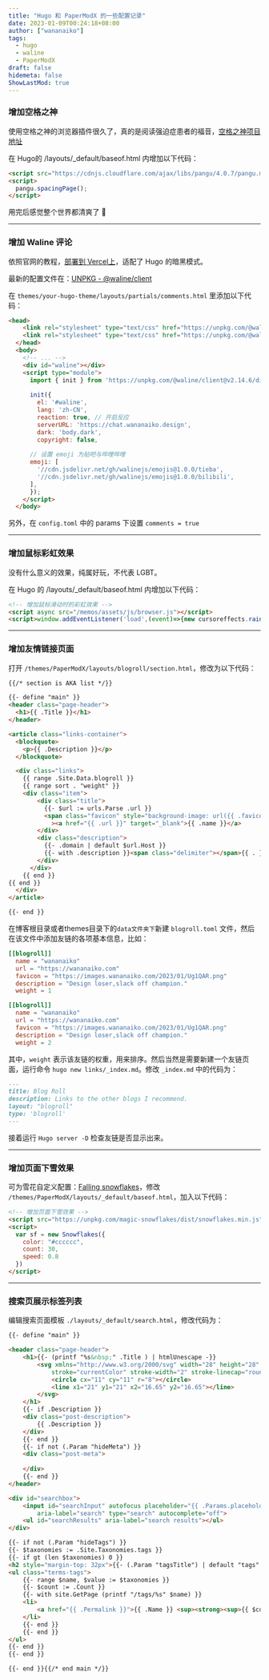 ```yaml
---
title: "Hugo 和 PaperModX 的一些配置记录"
date: 2023-01-09T00:24:18+08:00
author: ["wananaiko"]
tags:
  - hugo
  - waline
  - PaperModX
draft: false
hidemeta: false
ShowLastMod: true
---
```


### 增加空格之神

使用空格之神的浏览器插件很久了，真的是阅读强迫症患者的福音，[空格之神项目地址](https://github.com/vinta/pangu.js)

在 Hugo的 /layouts/_default/baseof.html 内增加以下代码：

```html
<script src="https://cdnjs.cloudflare.com/ajax/libs/pangu/4.0.7/pangu.min.js"></script>
<script>
  pangu.spacingPage();
</script>
```

用完后感觉整个世界都清爽了 🤣

---

### 增加 Waline 评论

依照官网的教程，[部署到 Vercel上](https://waline.js.org/guide/deploy/vercel.html)，适配了 Hugo 的暗黑模式。

最新的配置文件在：[UNPKG - @waline/client](https://unpkg.com/browse/@waline/client@2.14.6/dist/)

在 `themes/your-hugo-theme/layouts/partials/comments.html` 里添加以下代码：

```html
<head>
    <link rel="stylesheet" type="text/css" href="https://unpkg.com/@waline/client@2.14.6/dist/waline.css">
    <link rel="stylesheet" type="text/css" href="https://unpkg.com/@waline/client@2.14.6/dist/waline-meta.css">
  </head>
  <body>
    <!-- ... -->
    <div id="waline"></div>
    <script type="module">
      import { init } from 'https://unpkg.com/@waline/client@v2.14.6/dist/waline.mjs';
  
      init({
        el: '#waline',
        lang: 'zh-CN',
        reaction: true, // 开启反应
        serverURL: 'https://chat.wananaiko.design',
        dark: 'body.dark',
        copyright: false,
        
      // 设置 emoji 为贴吧与哔哩哔哩
      emoji: [
        '//cdn.jsdelivr.net/gh/walinejs/emojis@1.0.0/tieba',
        '//cdn.jsdelivr.net/gh/walinejs/emojis@1.0.0/bilibili',
      ],
      });
    </script>
  </body>
```

另外，在 `config.toml` 中的 params 下设置 `comments = true`

---

### 增加鼠标彩虹效果

没有什么意义的效果，纯属好玩，不代表 LGBT。

在 Hugo 的 /layouts/_default/baseof.html 内增加以下代码：

```html
<!-- 增加鼠标滑动时的彩虹效果 -->
<script async src="/memos/assets/js/browser.js"></script>
<script>window.addEventListener('load',(event)=>{new cursoreffects.rainbowCursor();});</script>
```

---

### 增加友情链接页面

打开 `/themes/PaperModX/layouts/blogroll/section.html`，修改为以下代码：

```html
{{/* section is AKA list */}}

{{- define "main" }}
<header class="page-header">
  <h1>{{ .Title }}</h1>
</header>

<article class="links-container">
  <blockquote>
    <p>{{ .Description }}</p>
  </blockquote>

  <div class="links">
    {{ range .Site.Data.blogroll }}
    {{ range sort . "weight" }}
    <div class="item">
        <div class="title">
          {{- $url := urls.Parse .url }}
          <span class="favicon" style="background-image: url({{ .favicon | default (printf "%s/favicon.ico" .url ) }});"></span
            ><a href="{{ .url }}" target="_blank">{{ .name }}</a>
        </div>
        <div class="description">
          {{- .domain | default $url.Host }}
          {{- with .description }}<span class="delimiter"></span>{{ . }}{{- end }}
        </div>
      </div>
    {{ end }}
{{ end }}
  </div>
</article>

{{- end }}
```

在博客根目录或者themes目录下的`data文件夹下`新建 `blogroll.toml` 文件，然后在该文件中添加友链的各项基本信息，比如：

```toml
[[blogroll]]
  name = "wananaiko"
  url = "https://wananaiko.com"
  favicon = "https://images.wananaiko.com/2023/01/Ug1QAR.png"
  description = "Design loser,slack off champion."
  weight = 1

[[blogroll]]
  name = "wananaiko"
  url = "https://wananaiko.com"
  favicon = "https://images.wananaiko.com/2023/01/Ug1QAR.png"
  description = "Design loser,slack off champion."
  weight = 2
```

其中，`weight` 表示该友链的权重，用来排序。然后当然是需要新建一个友链页面，运行命令 `hugo new links/_index.md`。修改 `_index.md` 中的代码为：

```markdown
---
title: Blog Roll
description: Links to the other blogs I recommend.
layout: "blogroll"
type: 'blogroll'
---
```

接着运行 `Hugo server -D` 检查友链是否显示出来。

---

### 增加页面下雪效果

可为雪花自定义配置：[Falling snowflakes](https://hcodes.github.io/demo-snowflakes/)，修改 `/themes/PaperModX/layouts/_default/baseof.html`，加入以下代码：

```html
<!-- 增加页面下雪效果 -->
<script src="https://unpkg.com/magic-snowflakes/dist/snowflakes.min.js"></script>
<script>
  var sf = new Snowflakes({
    color: "#cccccc",
    count: 30,
    speed: 0.8
  })
</script>
```

---

### 搜索页展示标签列表

编辑搜索页面模板 `./layouts/_default/search.html`，修改代码为：

```html
{{- define "main" }}

<header class="page-header">
    <h1>{{- (printf "%s&nbsp;" .Title ) | htmlUnescape -}}
        <svg xmlns="http://www.w3.org/2000/svg" width="28" height="28" viewBox="0 0 24 24" fill="none"
            stroke="currentColor" stroke-width="2" stroke-linecap="round" stroke-linejoin="round">
            <circle cx="11" cy="11" r="8"></circle>
            <line x1="21" y1="21" x2="16.65" y2="16.65"></line>
        </svg>
    </h1>
    {{- if .Description }}
    <div class="post-description">
        {{ .Description }}
    </div>
    {{- end }}
    {{- if not (.Param "hideMeta") }}
    <div class="post-meta">
        
    </div>
    {{- end }}
</header>

<div id="searchbox">
    <input id="searchInput" autofocus placeholder="{{ .Params.placeholder | default (printf "%s ↵" .Title) }}"
        aria-label="search" type="search" autocomplete="off">
    <ul id="searchResults" aria-label="search results"></ul>
</div>

{{- if not (.Param "hideTags") }}
{{- $taxonomies := .Site.Taxonomies.tags }}
{{- if gt (len $taxonomies) 0 }}
<h2 style="margin-top: 32px">{{- (.Param "tagsTitle") | default "tags" }}</h2>
<ul class="terms-tags">
    {{- range $name, $value := $taxonomies }}
    {{- $count := .Count }}
    {{- with site.GetPage (printf "/tags/%s" $name) }}
    <li>
        <a href="{{ .Permalink }}">{{ .Name }} <sup><strong><sup>{{ $count }}</sup></strong></sup> </a>
    </li>
    {{- end }}
    {{- end }}
</ul>
{{- end }}
{{- end }}

{{- end }}{{/* end main */}}
```

